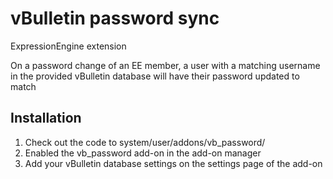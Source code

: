 # vBulletin password sync
ExpressionEngine extension

On a password change of an EE member, a user with a matching username in the provided vBulletin database will have their password updated to match

## Installation
1. Check out the code to system/user/addons/vb_password/
2. Enabled the vb_password add-on in the add-on manager
3. Add your vBulletin database settings on the settings page of the add-on
